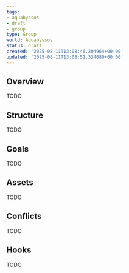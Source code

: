 ```yaml
---
tags:
- aquabyssos
- draft
- group
type: Group
world: Aquabyssos
status: draft
created: '2025-08-11T13:08:46.204964+00:00'
updated: '2025-08-11T13:08:51.334080+00:00'
---
```



## Overview

TODO
## Structure

TODO
## Goals

TODO
## Assets

TODO
## Conflicts

TODO
## Hooks

TODO
